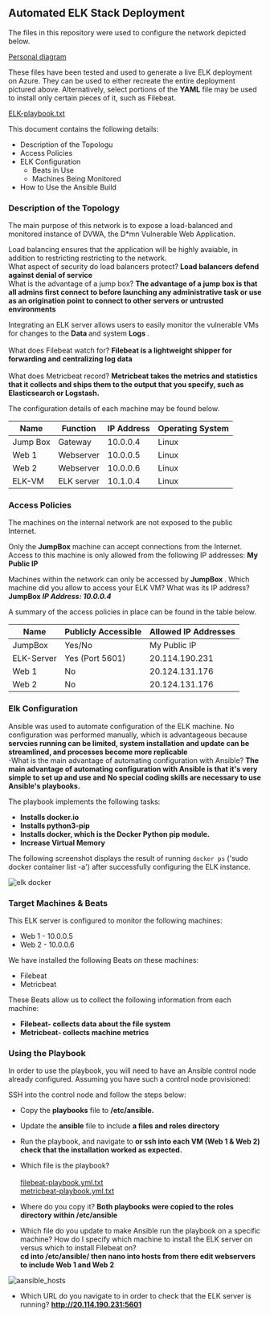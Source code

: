 ## Automated ELK Stack Deployment

The files in this repository were used to configure the network depicted below.

[Personal diagram](https://user-images.githubusercontent.com/100634576/156908477-90ee744c-82bd-412f-ac57-af6eeba359cc.png)

These files have been tested and used to generate a live ELK deployment on Azure. They can be used to either recreate the entire deployment pictured above. Alternatively, select portions of the <b>YAML</b> file may be used to install only certain pieces of it, such as Filebeat.

  [ELK-playbook.txt](https://github.com/DVega814/Cybersecurity/files/8191988/ELK-playbook.txt)

This document contains the following details:
- Description of the Topologu
- Access Policies
- ELK Configuration
  - Beats in Use
  - Machines Being Monitored
- How to Use the Ansible Build


### Description of the Topology

The main purpose of this network is to expose a load-balanced and monitored instance of DVWA, the D*mn Vulnerable Web Application.

Load balancing ensures that the application will be highly avaiable, in addition to restricting restricting to the network.
<br> What aspect of security do load balancers protect? <b> Load balancers defend against denial of service</b> <br>
What is the advantage of a jump box? <b> The advantage of a jump box is that all admins first connect to before launching any administrative task or use as an origination point to connect to other servers or untrusted environments </b>

Integrating an ELK server allows users to easily monitor the vulnerable VMs for changes to the <b> Data </b> and system <b> Logs </b>. <br>
<br> What does Filebeat watch for? <b> Filebeat is a lightweight shipper for forwarding and centralizing log data </b><br>
<br> What does Metricbeat record? <b> Metricbeat takes the metrics and statistics that it collects and ships them to the output that you specify, such as Elasticsearch or Logstash. </b><br>

The configuration details of each machine may be found below.

| Name     | Function   | IP Address | Operating System |
|----------|------------|------------|------------------|
| Jump Box | Gateway    | 10.0.0.4   | Linux            |
| Web 1    | Webserver  | 10.0.0.5   | Linux            |
| Web 2    | Webserver  | 10.0.0.6   | Linux            |
| ELK-VM   | ELK server | 10.1.0.4   | Linux            |

### Access Policies

The machines on the internal network are not exposed to the public Internet. 

Only the <b> JumpBox</b> machine can accept connections from the Internet. Access to this machine is only allowed from the following IP addresses: <b> My Public IP </b>

Machines within the network can only be accessed by <b> JumpBox </b>.
Which machine did you allow to access your ELK VM? What was its IP address? <b> JumpBox </b> <I><b> IP Address: 10.0.0.4</I></b> 

A summary of the access policies in place can be found in the table below.

| Name       | Publicly Accessible | Allowed IP Addresses |
|------------|---------------------|----------------------|
| JumpBox    | Yes/No              | My Public IP         |
| ELK-Server | Yes (Port 5601)     | 20.114.190.231       |
| Web 1      | No                  | 20.124.131.176       |
| Web 2      | No                  | 20.124.131.176       |

### Elk Configuration

Ansible was used to automate configuration of the ELK machine. No configuration was performed manually, which is advantageous because <b> servcies running can be limited, system installation and update can be streamlined, and processes become more replicable</b> <br>
-What is the main advantage of automating configuration with Ansible? <b> The main advantage of automating configuration with Ansible is that it's very simple to set up and use and No special coding skills are necessary to use Ansible's playbooks. </b> <br>

The playbook implements the following tasks:
- <b> Installs docker.io </b>
- <b> Installs python3-pip </b>
- <b> Installs docker, which is the Docker Python pip module. </b>
- <b> Increase Virtual Memory </b>

The following screenshot displays the result of running `docker ps` ('sudo docker container list -a') after successfully configuring the ELK instance.

![elk docker](https://user-images.githubusercontent.com/100634576/156909866-bc9f8c9d-3bf4-4e01-8410-40f1fc6ceadc.PNG)


### Target Machines & Beats
This ELK server is configured to monitor the following machines:
- Web 1 - 10.0.0.5
- Web 2 - 10.0.0.6

We have installed the following Beats on these machines:
- Filebeat
- Metricbeat

These Beats allow us to collect the following information from each machine:<br>
- <b> Filebeat- collects data about the file system</b> <br>
- <b> Metricbeat- collects machine metrics</b>

### Using the Playbook
In order to use the playbook, you will need to have an Ansible control node already configured. Assuming you have such a control node provisioned: 

SSH into the control node and follow the steps below:
- Copy the <b>playbooks</b> file to <b>/etc/ansible.</b>
- Update the <b>ansible</b> file to include <b> a files and roles directory</b>
- Run the playbook, and navigate to <b> or ssh into each VM (Web 1 & Web 2) check that the installation worked as expected. </b>

- Which file is the playbook? <br>
 <br> [filebeat-playbook.yml.txt](https://github.com/DVega814/Cybersecurity/files/8192006/filebeat-playbook.yml.txt)
 <br> [metricbeat-playbook.yml.txt](https://github.com/DVega814/Cybersecurity/files/8192007/metricbeat-playbook.yml.txt) <br>
- Where do you copy it? <b>Both playbooks were copied to the roles directory within /etc/ansible </b>


- Which file do you update to make Ansible run the playbook on a specific machine?  How do I specify which machine to install the ELK server on versus which to install Filebeat on? <br> <b> cd into /etc/ansible/ then nano into hosts from there edit webservers to include Web 1 and Web 2 </b>

![aansible_hosts](https://user-images.githubusercontent.com/100634576/156911131-dc9843d3-c156-4e78-817a-5a9b1dc22b6d.PNG)

- Which URL do you navigate to in order to check that the ELK server is running? <b> http://20.114.190.231:5601 </b>
